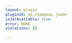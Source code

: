 ```yaml
---
layout: plugin
pluginId: me.champeau.jbake
isJarAvailable: true
error: NONE
violations: []

---
```

